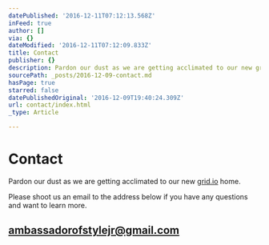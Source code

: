 ```yaml
---
datePublished: '2016-12-11T07:12:13.568Z'
inFeed: true
author: []
via: {}
dateModified: '2016-12-11T07:12:09.833Z'
title: Contact
publisher: {}
description: Pardon our dust as we are getting acclimated to our new grid.io home.
sourcePath: _posts/2016-12-09-contact.md
hasPage: true
starred: false
datePublishedOriginal: '2016-12-09T19:40:24.309Z'
url: contact/index.html
_type: Article

---
```

# **Contact**

Pardon our dust as we are getting acclimated to our new [grid.io][0] home.

Please shoot us an email to the address below if you have any questions and want to learn more.

## **[ambassadorofstylejr@gmail.com][1]**

[0]: https://thegrid.io/ "thegrid"
[1]: http://ambassadorofstylejr@gmail.com/ "contact email"